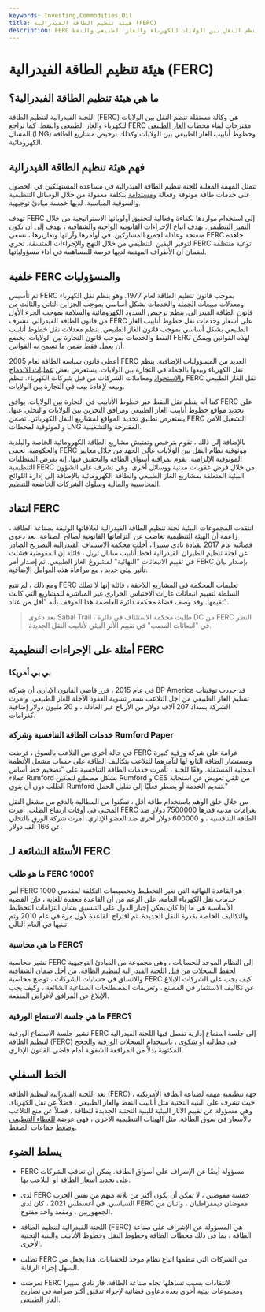 ```yaml
---
keywords: Investing,Commodities,Oil
title: هيئة تنظيم الطاقة الفيدرالية (FERC)
description: FERC أو اللجنة الفيدرالية لتنظيم الطاقة هي وكالة أمريكية تنظم النقل بين الولايات للكهرباء والغاز الطبيعي والنفط.
---
```


# هيئة تنظيم الطاقة الفيدرالية (FERC)
## ما هي هيئة تنظيم الطاقة الفيدرالية؟

اللجنة الفيدرالية لتنظيم الطاقة (FERC) هي وكالة مستقلة تنظم النقل بين الولايات للكهرباء والغاز الطبيعي والنفط. كما تراجع FERC مقترحات لبناء محطات [الغاز الطبيعي](/liquefied-natural-gas) المسال (LNG) وخطوط أنابيب الغاز الطبيعي بين الولايات وكذلك ترخيص مشاريع الطاقة الكهرومائية.

## فهم هيئة تنظيم الطاقة الفيدرالية

تتمثل المهمة المعلنة للجنة تنظيم الطاقة الفيدرالية في مساعدة المستهلكين في الحصول على خدمات طاقة موثوقة وفعالة [ومستدامة](/sustainability) بتكلفة معقولة من خلال الوسائل التنظيمية والسوقية المناسبة. لديها خمسة مبادئ توجيهية.

تهدف FERC إلى استخدام مواردها بكفاءة وفعالية لتحقيق أولوياتها الاستراتيجية من خلال التميز التنظيمي. بهدف اتباع الإجراءات القانونية الواجبة والشفافية ، تهدف إلى أن تكون منفتحة وعادلة لجميع المشاركين. في أوامرها وآرائها وتقاريرها ، تسعى FERC جاهدة لتوفير اليقين التنظيمي من خلال النهج والإجراءات المتسقة. تجري FERC توعية منتظمة لضمان أن الأطراف المهتمة لديها فرصة للمساهمة في أداء مسؤولياتها.

## خلفية FERC والمسؤوليات

تم تأسيس FERC بموجب قانون تنظيم الطاقة لعام 1977. وهو ينظم نقل الكهرباء ومعدلات مبيعات الجملة والخدمات بشكل أساسي بموجب الجزأين الثاني والثالث من قانون الطاقة الفيدرالي. ينظم ترخيص السدود الكهرومائية والسلامة بموجب الجزء الأول من قانون الطاقة الفيدرالي. تشرف FERC على أسعار وخدمات نقل خطوط أنابيب الغاز الطبيعي بشكل أساسي بموجب قانون الغاز الطبيعي. ينظم معدلات نقل خطوط أنابيب النفط والخدمات بموجب قانون التجارة بين الولايات. يخضع FERC لهذه القوانين ويمكن أن يعمل فقط ضمن ما تسمح به القوانين.

أعطى قانون سياسة الطاقة لعام 2005 FERC العديد من المسؤوليات الإضافية. ينظم نقل الكهرباء وبيعها بالجملة في التجارة بين الولايات. يستعرض بعض [عمليات الاندماج والاستحواذ](/mergersandacquisitions) ومعاملات الشركات من قبل شركات الكهرباء. تنظم FERC نقل الغاز الطبيعي وبيعه لإعادة بيعه في التجارة بين الولايات.

كما أنه ينظم نقل النفط عبر خطوط الأنابيب في التجارة بين الولايات. يوافق FERC على تحديد مواقع خطوط أنابيب الغاز الطبيعي ومرافق التخزين بين الولايات والتخلي عنها. يستعرض تطبيق تحديد المواقع لمشاريع النقل الكهربائي. تضمن FERC التشغيل الآمن والموثوقية لمحطات LNG المقترحة والتشغيلية.

بالإضافة إلى ذلك ، تقوم بترخيص وتفتيش مشاريع الطاقة الكهرومائية الخاصة والبلدية والحكومية. تحمي FERC موثوقية نظام النقل بين الولايات عالي الجهد من خلال معايير الموثوقية الإلزامية. يقوم بمراقبة أسواق الطاقة والتحقيق فيها. إنه يفرض المتطلبات التنظيمية FERC من خلال فرض عقوبات مدنية ووسائل أخرى. وهي تشرف على الشؤون البيئية المتعلقة بمشاريع الغاز الطبيعي والطاقة الكهرومائية بالإضافة إلى إدارة اللوائح المحاسبية والمالية وسلوك الشركات الخاضعة للتنظيم.

## انتقاد FERC

انتقدت المجموعات البيئية لجنة تنظيم الطاقة الفيدرالية لعلاقاتها الوثيقة بصناعة الطاقة ، زاعمة أن الهيئة التنظيمية تغاضت عن التزاماتها القانونية لصالح الصناعة. بعد دعوى قضائية عام 2017 بقيادة نادي سييرا ، أخلت محكمة الاستئناف الفيدرالية التصريح الصادر عن لجنة تنظيم الطيران الفيدرالية لخط أنابيب سابال تريل ، قائلة إن المفوضية فشلت في تقييم الانبعاثات "النهائية" لمشروع الغاز الطبيعي. تم إصدار أمر FERC بإصدار بيان تأثير بيئي جديد ، مع مراعاة هذه العوامل الإضافية.

ومع ذلك ، لم تتبع FERC تعليمات المحكمة في المشاريع اللاحقة ، قائلة إنها لا تملك السلطة لتقييم انبعاثات غازات الاحتباس الحراري غير المباشرة للمشاريع التي كانت تقيمها. وقد وصف قضاة محكمة دائرة العاصمة هذا الموقف بأنه "أقل من عناد".

> بعد دعوى Sabal Trail ، طلبت محكمة الاستئناف في دائرة DC من FERC النظر في "انبعاثات المصب" في تقييم الأثر البيئي لأنابيب النقل الجديدة.

>

## أمثلة على الإجراءات التنظيمية FERC

### بي بي أمريكا

في عام 2015 ، قرر قاضي القانون الإداري أن شركة BP America قد حددت توقيتات تسليم الغاز الطبيعي من أجل التلاعب بسعر تسوية العقود الآجلة للغاز الطبيعي. وأمرت الشركة بسداد 207 آلاف دولار من الأرباح غير العادلة ، و 20 مليون دولار إضافية كغرامات.

### خدمات الطاقة التنافسية وشركة Rumford Paper

في حالة أخرى من التلاعب بالسوق ، فرضت FERC غرامة على شركة ورقية كبيرة ومستشار الطاقة التابع لها لتآمرهما للتلاعب بتكاليف الطاقة على حساب مشغل الأنظمة المحلية المستقلة. وفقًا للجنة ، تآمرت خدمات الطاقة التنافسية على "تضخيم خط أساس عملاء Rumford بشكل مصطنع لتمكين Rumford و CES من تلقي تعويض عن استجابة الطلب دون أن ينوي Rumford تقديم الخدمة أو يضطر فعليًا إلى تقليل الحمل."

من خلال خلق الوهم باستخدام طاقة أقل ، تمكنوا من المطالبة بالدفع من مشغل النقل المحلي في أوقات ارتفاع الطلب. أمرت FERC بغرامات مدنية قدرها 7500000 دولار ضد الطاقة التنافسية ، و 600000 دولار أخرى ضد العضو الإداري. أمرت شركة الورق بالتخلي عن 166 ألف دولار.

## الأسئلة الشائعة لـ FERC

### ما هو طلب FERC 1000؟

أمر FERC 1000 هو القاعدة النهائية التي تغير التخطيط وتخصيصات التكلفة لمقدمي خدمات نقل الكهرباء العامة. على الرغم من أن القاعدة معقدة للغاية ، فإن القضية الأساسية هي ما إذا كان يمكن إجبار الدول على التنسيق بشأن التزامات التخطيط والتكاليف الخاصة بقدرة النقل الجديدة. تم اقتراح القاعدة لأول مرة في عام 2010 وتم تبنيها في العام التالي.

### ما هي محاسبة FERC؟

تشير محاسبة FERC إلى النظام الموحد للحسابات ، وهي مجموعة من المبادئ التوجيهية لحفظ السجلات من قبل اللجنة الفيدرالية لتنظيم الطاقة. من أجل ضمان الشفافية والاتساق في حسابات الشركات ، توضح محاسبة FERC كيف يجب على الشركات الإبلاغ عن تكاليف الاستثمار في المصنع ، وتعريفات المصطلحات الصناعية الشائعة ، وكيف يجب الإبلاغ عن المرافق لأغراض المنفعة.

### ما هي جلسة الاستماع الورقية FERC؟

تشير جلسة الاستماع الورقية FERC إلى جلسة استماع إدارية تفصل فيها اللجنة الفيدرالية لتنظيم الطاقة (FERC) في مطالبة أو شكوى ، باستخدام السجلات الورقية والحجج المكتوبة بدلاً من المرافعة الشفوية أمام قاضي القانون الإداري.

## الخط السفلي

تعد اللجنة الفيدرالية لتنظيم الطاقة (FERC) جهة تنظيمية مهمة لصناعة الطاقة الأمريكية ، حيث تشرف على البنية التحتية مثل أنابيب النفط والغاز الطبيعي ، فضلاً عن نقل الكهرباء. وهي مسؤولة عن تقييم الآثار البيئية للبنية التحتية الجديدة للطاقة ، فضلاً عن منع التلاعب بالأسعار في سوق الطاقة. مثل الهيئات التنظيمية الأخرى ، فهي عرضة [للغطاء التنظيمي](/regulatory-capture) [وضغط](/regulatory-capture) جماعات الضغط.

## يسلط الضوء

- FERC مسؤولة أيضًا عن الإشراف على أسواق الطاقة. يمكن أن تعاقب الشركات على تحديد أسعار الطاقة أو التلاعب بها.

- لدى FERC خمسة مفوضين ، لا يمكن أن يكون أكثر من ثلاثة منهم من نفس الحزب السياسي. في أغسطس 2021 ، كان لدى FERC مفوضان ديمقراطيان ، واثنان من الجمهوريين ، ومقعد واحد مفتوح.

- اللجنة الفيدرالية لتنظيم الطاقة (FERC) هي المسؤولة عن الإشراف على صناعة الطاقة ، بما في ذلك محطات الطاقة وخطوط النقل وخطوط الأنابيب والبنية التحتية الأخرى.

- تطلب FERC من الشركات التي تنظمها اتباع نظام موحد للحسابات. هذا يجعل من السهل إجراء الرقابة.

- تعرضت FERC لانتقادات بسبب تساهلها تجاه صناعة الطاقة. فاز نادي سييرا ومجموعات بيئية أخرى بعدة دعاوى قضائية لإجراء تدقيق أكثر صرامة في تصاريح الغاز الطبيعي.

